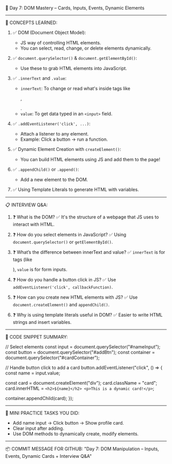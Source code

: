 📅 Day 7: DOM Mastery – Cards, Inputs, Events, Dynamic Elements

---

🧠 CONCEPTS LEARNED:

1. ✅ DOM (Document Object Model):
   - JS way of controlling HTML elements.
   - You can select, read, change, or delete elements dynamically.

2. ✅ `document.querySelector()` & `document.getElementById()`:
   - Use these to grab HTML elements into JavaScript.

3. ✅ `.innerText` and `.value`:
   - `innerText`: To change or read what's inside tags like <p>, <div>.
   - `value`: To get data typed in an `<input>` field.

4. ✅ `.addEventListener('click', ...)`:
   - Attach a listener to any element.
   - Example: Click a button → run a function.

5. ✅ Dynamic Element Creation with `createElement()`:
   - You can build HTML elements using JS and add them to the page!

6. ✅ `.appendChild()` or `.append()`:
   - Add a new element to the DOM.

7. ✅ Using Template Literals to generate HTML with variables.

---

📋 INTERVIEW Q&A:

1. ❓ What is the DOM?
   ✅ It's the structure of a webpage that JS uses to interact with HTML.

2. ❓ How do you select elements in JavaScript?
   ✅ Using `document.querySelector()` or `getElementById()`.

3. ❓ What’s the difference between innerText and value?
   ✅ `innerText` is for tags (like <p>), `value` is for form inputs.

4. ❓ How do you handle a button click in JS?
   ✅ Use `addEventListener('click', callbackFunction)`.

5. ❓ How can you create new HTML elements with JS?
   ✅ Use `document.createElement()` and `appendChild()`.

6. ❓ Why is using template literals useful in DOM?
   ✅ Easier to write HTML strings and insert variables.

---

🧪 CODE SNIPPET SUMMARY:

// Select elements
const input = document.querySelector("#nameInput");
const button = document.querySelector("#addBtn");
const container = document.querySelector("#cardContainer");

// Handle button click to add a card
button.addEventListener("click", () => {
  const name = input.value;

  const card = document.createElement("div");
  card.className = "card";
  card.innerHTML = `
    <h2>${name}</h2>
    <p>This is a dynamic card!</p>
  `;

  container.appendChild(card);
});

---

🎯 MINI PRACTICE TASKS YOU DID:

- Add name input → Click button → Show profile card.
- Clear input after adding.
- Use DOM methods to dynamically create, modify elements.

---

📦 COMMIT MESSAGE FOR GITHUB:
"Day 7: DOM Manipulation – Inputs, Events, Dynamic Cards + Interview Q&A"

